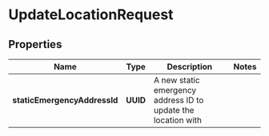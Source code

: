 

# UpdateLocationRequest


## Properties

| Name | Type | Description | Notes |
|------------ | ------------- | ------------- | -------------|
|**staticEmergencyAddressId** | **UUID** | A new static emergency address ID to update the location with |  |



